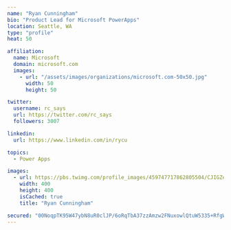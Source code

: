 ```yaml
---
name: "Ryan Cunningham"
bio: "Product Lead for Microsoft PowerApps"
location: Seattle, WA
type: "profile"
heat: 50

affiliation:
  name: Microsoft
  domain: microsoft.com
  images:
    - url: "/assets/images/organizations/microsoft.com-50x50.jpg"
      width: 50
      height: 50

twitter:
  username: rc_says
  url: https://twitter.com/rc_says
  followers: 3007

linkedin:
  url: https://www.linkedin.com/in/rycu

topics:
  - Power Apps

images:
  - url: https://pbs.twimg.com/profile_images/459747717862805504/CJIGZejd_400x400.png
    width: 400
    height: 400
    isCached: true
    title: "Ryan Cunningham"

secured: "00NoqpTK95W47ybN8uR0clJP/6oRqTbA37zzAmzw2FNuxowlQtuW5335+RfgWYWOmeSUraT5EUf4suDsp1mzpdFrwxbKFvCAKBZLIHL/sNvkt3nA/NtyKGwyfw1I1frnfcBbBhcFx6qTuE/1Ffqzg6yPTkBq3/vbl2X8nGPbPvBOcI5M9B6BA/5xmtzQoQ9vglUygqRog/QIQxKXDl7rIlmdpaHzt32UpZgRIHdmipvBMd1QdWErCU4zyINkSwqX3o2k9p6tyucfmGn75vUEQ11HHeXFRt//pXY6plUTcVIYeaq5GCU0NdIBqNWbGEENr4raUm7+QNrp0DFtlU4MGLnmoJsIPbGv9CKlDGQ/hbcHu7r+N+2cCpcJGT9ZMSnRmNcWk/FC52xLbZATSTTZ6pFgIT39/HucKujjWfHDbfk=;O2Lrhg4WmuGdZDcchHxUEg=="
---
```


